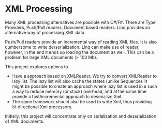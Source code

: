XML Processing
==============

Many XML processing alternatives are possible with C#/F#. There are
Type Providers, Push/Pull readers, Document based readers. Linq
provides an alternative way of processing XML data.

Push/Pull readers provide an incremental way of reading XML files. It
is also cumbersome to write de/serialization. Linq can make use of
reader, however, in the end it ends up loading the document as
well. This can be a problem for large XML documents (> 100 Mb).

This project explores options to

* Have a approach based on XMLReader. We try to convert XMLReader to
  lazy list. The lazy list will also cache the states (unlike
  Sequence). It might be possible to create an approach where lazy
  list is used in a such a way to reduce memory (or stack) overhead,
  and at the same time provide a fast/incremental approach to
  deserialize Xml.
* The same framework should also be used to write Xml, thus providing
  bi-directional Xml processors.


Initially, this project will concentrate only on serialization and
deserialization of XML documents.





